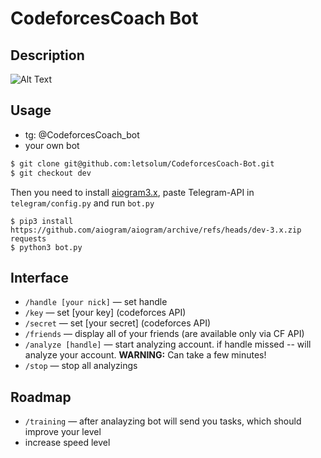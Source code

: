 # CodeforcesCoach Bot

## Description
![Alt Text](utils/tutorial.gif)

## Usage
- tg: @CodeforcesCoach_bot
- your own bot
```bash
$ git clone git@github.com:letsolum/CodeforcesCoach-Bot.git
$ git checkout dev
```
Then you need to install [aiogram3.x](https://github.com/aiogram/aiogram), paste Telegram-API in ```telegram/config.py``` and run ```bot.py```
```
$ pip3 install https://github.com/aiogram/aiogram/archive/refs/heads/dev-3.x.zip requests
$ python3 bot.py
```

## Interface
- ```/handle [your nick]``` — set handle
- ```/key``` — set [your key] (codeforces API)
- ```/secret``` — set [your secret] (codeforces API)
- ```/friends``` — display all of your friends (are available only via CF API)
- ```/analyze [handle]``` — start analyzing account. if handle missed -- will analyze your account. <b>WARNING:</b> Can take a few minutes! 
- ```/stop``` — stop all analyzings

## Roadmap
- ```/training``` — after analayzing bot will send you tasks, which should improve your level
- increase speed level
